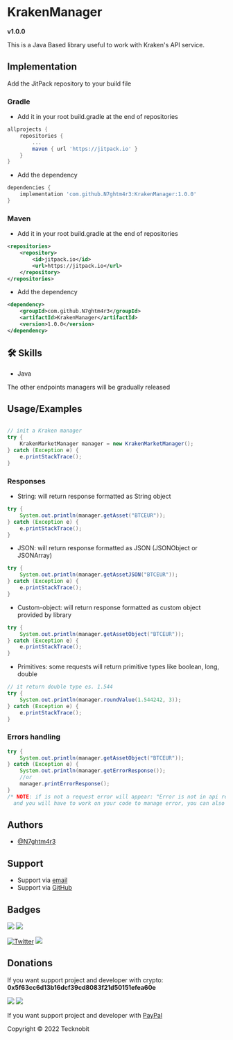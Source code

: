 # KrakenManager
**v1.0.0**

This is a Java Based library useful to work with Kraken's API service.

## Implementation

Add the JitPack repository to your build file

### Gradle

- Add it in your root build.gradle at the end of repositories

```gradle
allprojects {
    repositories {
        ...
        maven { url 'https://jitpack.io' }
    }
}
```
- Add the dependency

```gradle
dependencies {
	implementation 'com.github.N7ghtm4r3:KrakenManager:1.0.0'
}
```

### Maven

- Add it in your root build.gradle at the end of repositories

```xml
<repositories>
    <repository>
        <id>jitpack.io</id>
        <url>https://jitpack.io</url>
    </repository>
</repositories>
```
- Add the dependency

```xml
<dependency>
    <groupId>com.github.N7ghtm4r3</groupId>
    <artifactId>KrakenManager</artifactId>
    <version>1.0.0</version>
</dependency>
```

## 🛠 Skills
- Java

The other endpoints managers will be gradually released

## Usage/Examples

```java

// init a Kraken manager
try {
    KrakenMarketManager manager = new KrakenMarketManager();
} catch (Exception e) {
    e.printStackTrace();
}
```

### Responses

- String: will return response formatted as String object

```java
try {
    System.out.println(manager.getAsset("BTCEUR"));
} catch (Exception e) {
    e.printStackTrace();
}
```

- JSON: will return response formatted as JSON (JSONObject or JSONArray)

```java
try {
    System.out.println(manager.getAssetJSON("BTCEUR"));
} catch (Exception e) {
    e.printStackTrace();
}
```

- Custom-object: will return response formatted as custom object provided by library

```java
try {
    System.out.println(manager.getAssetObject("BTCEUR"));
} catch (Exception e) {
    e.printStackTrace();
}
```

- Primitives: some requests will return primitive types like boolean, long, double

```java
// it return double type es. 1.544
try {
    System.out.println(manager.roundValue(1.544242, 3));
} catch (Exception e) {
    e.printStackTrace();
}
```

### Errors handling

```java
try {
    System.out.println(manager.getAssetObject("BTCEUR"));
} catch (Exception e) {
    System.out.println(manager.getErrorResponse());
    //or
    manager.printErrorResponse();     
}
/* NOTE: if is not a request error will appear: "Error is not in api request, check out your code"
  and you will have to work on your code to manage error, you can also change default error message*/
```

## Authors

- [@N7ghtm4r3](https://www.github.com/N7ghtm4r3)

## Support

- Support via <a href="mailto:infotecknobitcompany@gmail.com">email</a>
- Support via <a href="https://github.com/N7ghtm4r3/KrakenManager/issues/new">GitHub</a>

## Badges

[![](https://img.shields.io/badge/Google_Play-414141?style=for-the-badge&logo=google-play&logoColor=white)](https://play.google.com/store/apps/developer?id=Tecknobit)
[![](https://img.shields.io/badge/Java-ED8B00?style=for-the-badge&logo=java&logoColor=white)](https://github.com/N7ghtm4r3/BinanceManager/blob/main/README.md)

[![Twitter](https://img.shields.io/twitter/url/https/twitter.com/cloudposse.svg?style=social&label=Tecknobit)](https://twitter.com/tecknobit)
[![](https://jitpack.io/v/N7ghtm4r3/KrakenManager.svg)](https://jitpack.io/#N7ghtm4r3/KrakenManager)

## Donations

If you want support project and developer with crypto: **0x5f63cc6d13b16dcf39cd8083f21d50151efea60e**

![](https://img.shields.io/badge/Bitcoin-000000?style=for-the-badge&logo=bitcoin&logoColor=white)
![](https://img.shields.io/badge/Ethereum-3C3C3D?style=for-the-badge&logo=Ethereum&logoColor=white)

If you want support project and developer with <a href="https://www.paypal.com/donate/?hosted_button_id=5QMN5UQH7LDT4">PayPal</a>


Copyright © 2022 Tecknobit
